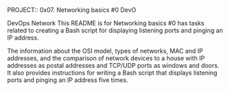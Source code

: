 PROJECT:: 0x07. Networking basics #0
DevO

DevOps
Network
This README is for Networking basics #0 has tasks related to creating a Bash script for displaying listening ports and pinging an IP address.

The information about the OSI model, types of networks, MAC and IP addresses, and the comparison of network devices to a house with IP addresses as postal addresses and TCP/UDP ports as windows and doors. It also provides instructions for writing a Bash script that displays listening ports and pinging an IP address five times.
